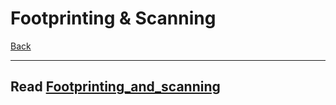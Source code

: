 # Footprinting & Scanning
[Back](../index.md)

-- -

## Read [Footprinting_and_scanning](../../Cyber_Security/Footprinting_and_scanning.md)